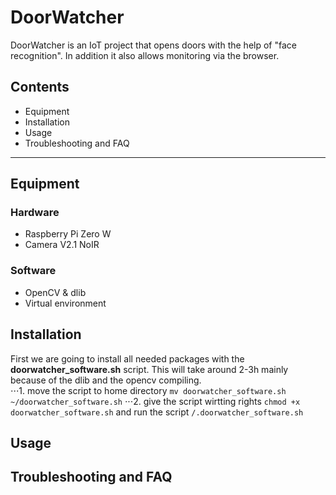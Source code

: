 # DoorWatcher
DoorWatcher is an IoT project that opens doors with the help of "face recognition". In addition it also allows monitoring via the browser. 


## Contents
* Equipment
* Installation
* Usage
* Troubleshooting and FAQ

***

## Equipment
### Hardware
- Raspberry Pi Zero W
- Camera V2.1 NoIR
### Software
- OpenCV & dlib
- Virtual environment

## Installation
First we are going to install all needed packages with the **doorwatcher_software.sh** script. This will take around 2-3h mainly because of the dlib and the opencv compiling.  
⋅⋅⋅1. move the script to home directory `mv doorwatcher_software.sh ~/doorwatcher_software.sh`
⋅⋅⋅2. give the script wirtting rights `chmod +x doorwatcher_software.sh` and run the script `/.doorwatcher_software.sh`


## Usage


## Troubleshooting and FAQ
